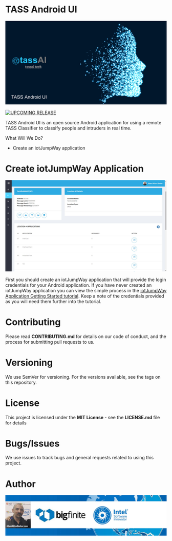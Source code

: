 # TASS Android UI

[![TASS Android UI](images/android.png)](https://github.com/TASS-AI/TASS-Android-UI/)

[![UPCOMING RELEASE](https://img.shields.io/badge/UPCOMING%20RELEASE-0.0.1-blue.svg)](https://github.com/TASS-AI/TASS-Android-UI/tree/0.0.1)

TASS Android UI is an open source Android application for using a remote TASS Classifier to classify people and intruders in real time.

What Will We Do?

- Create an iotJumpWay application

# Create iotJumpWay Application

[![TASS Android UI](images/iotJumpWay-Applications.jpg)](https://www.iotjumpway.tech/console/)

First you should create an iotJumpWay application that will provide the login credentials for your Android application. If you have never created an iotJumpWay application you can view the simple process in the [iotJumpWay Application Getting Started tutorial](https://www.iotjumpway.tech/developers/getting-started-applications "iotJumpWay Application Getting Started tutorial"). Keep a note of the credentials provided as you will need them further into the tutorial.

# Contributing
Please read **CONTRIBUTING.md** for details on our code of conduct, and the process for submitting pull requests to us.

# Versioning
We use SemVer for versioning. For the versions available, see the tags on this repository.

# License
This project is licensed under the **MIT License** - see the **LICENSE.md** file for details

# Bugs/Issues

We use issues to track bugs and general requests related to using this project.

# Author

[![Adam Milton-Barker: BigFinte IoT Network Engineer & Intel® Software Innovator](images/Adam-Milton-Barker.jpg)](https://github.com/AdamMiltonBarker) 
